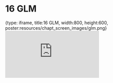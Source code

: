 # 16 GLM
 
{type: iframe, title:16 GLM, width:800, height:600, poster:resources/chapt_screen_images/glm.png}
![](https://b7m.github.io/Regression_Models/no_toc/glm.html)
 

 
